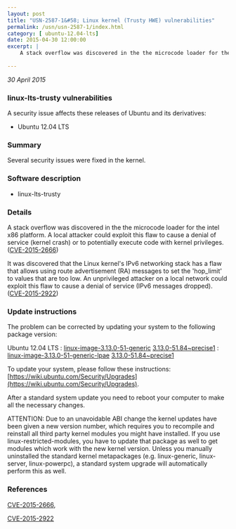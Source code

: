 ```yaml
---
layout: post
title: "USN-2587-1&#58; Linux kernel (Trusty HWE) vulnerabilities"
permalink: /usn/usn-2587-1/index.html
category: [ ubuntu-12.04-lts]
date: 2015-04-30 12:00:00
excerpt: |
    A stack overflow was discovered in the the microcode loader for the intel x86 platform. A local attacker could exploit this flaw to cause a denial of service (kernel crash) or to potentially execute code with kernel privileges. ([CVE-2015-2666](http://people.ubuntu.com/~ubuntu-security/cve/CVE-2015-2666))
    
--- 
```

 
 

*30 April 2015*

### linux-lts-trusty vulnerabilities

A security issue affects these releases of Ubuntu and its derivatives:

* Ubuntu 12.04 LTS

### Summary

Several security issues were fixed in the kernel. 

### Software description

* linux-lts-trusty 

### Details

A stack overflow was discovered in the the microcode loader for the intel x86 platform. A local attacker could exploit this flaw to cause a denial of service (kernel crash) or to potentially execute code with kernel privileges. ([CVE-2015-2666](http://people.ubuntu.com/~ubuntu-security/cve/CVE-2015-2666))

It was discovered that the Linux kernel&#39;s IPv6 networking stack has a flaw that allows using route advertisement (RA) messages to set the &#39;hop_limit&#39; to values that are too low. An unprivileged attacker on a local network could exploit this flaw to cause a denial of service (IPv6 messages dropped). ([CVE-2015-2922](http://people.ubuntu.com/~ubuntu-security/cve/CVE-2015-2922)) 

### Update instructions

The problem can be corrected by updating your system to the following package version:

Ubuntu 12.04 LTS
 : [linux-image-3.13.0-51-generic](https://launchpad.net/ubuntu/+source/linux-lts-trusty) <span> [3.13.0-51.84~precise1](https://launchpad.net/ubuntu/+source/linux-lts-trusty/3.13.0-51.84~precise1) </span> 
 : [linux-image-3.13.0-51-generic-lpae](https://launchpad.net/ubuntu/+source/linux-lts-trusty) <span> [3.13.0-51.84~precise1](https://launchpad.net/ubuntu/+source/linux-lts-trusty/3.13.0-51.84~precise1) </span> 

To update your system, please follow these instructions: [https://wiki.ubuntu.com/Security/Upgrades](https://wiki.ubuntu.com/Security/Upgrades).

After a standard system update you need to reboot your computer to make all the necessary changes.

ATTENTION: Due to an unavoidable ABI change the kernel updates have been given a new version number, which requires you to recompile and reinstall all third party kernel modules you might have installed. If you use linux-restricted-modules, you have to update that package as well to get modules which work with the new kernel version. Unless you manually uninstalled the standard kernel metapackages (e.g. linux-generic, linux-server, linux-powerpc), a standard system upgrade will automatically perform this as well. 

### References

 
 [CVE-2015-2666](http://people.ubuntu.com/~ubuntu-security/cve/CVE-2015-2666), 

 [CVE-2015-2922](http://people.ubuntu.com/~ubuntu-security/cve/CVE-2015-2922)
 


